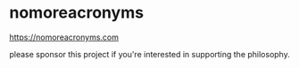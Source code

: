 # nomoreacronyms  

https://nomoreacronyms.com 

please sponsor this project if you're interested in supporting the philosophy.   
